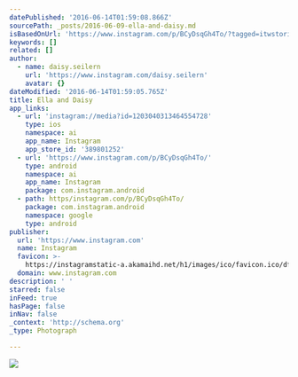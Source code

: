 ```yaml
---
datePublished: '2016-06-14T01:59:08.866Z'
sourcePath: _posts/2016-06-09-ella-and-daisy.md
isBasedOnUrl: 'https://www.instagram.com/p/BCyDsqGh4To/?tagged=itwstories'
keywords: []
related: []
author:
  - name: daisy.seilern
    url: 'https://www.instagram.com/daisy.seilern'
    avatar: {}
dateModified: '2016-06-14T01:59:05.765Z'
title: Ella and Daisy
app_links:
  - url: 'instagram://media?id=1203040313464554728'
    type: ios
    namespace: ai
    app_name: Instagram
    app_store_id: '389801252'
  - url: 'https://www.instagram.com/p/BCyDsqGh4To/'
    type: android
    namespace: ai
    app_name: Instagram
    package: com.instagram.android
  - path: https/instagram.com/p/BCyDsqGh4To/
    package: com.instagram.android
    namespace: google
    type: android
publisher:
  url: 'https://www.instagram.com'
  name: Instagram
  favicon: >-
    https://instagramstatic-a.akamaihd.net/h1/images/ico/favicon.ico/dfa85bb1fd63.ico
  domain: www.instagram.com
description: ' '
starred: false
inFeed: true
hasPage: false
inNav: false
_context: 'http://schema.org'
_type: Photograph

---
```

![ ](https://s3-us-west-2.amazonaws.com/the-grid-img/p/fd1c128388b5d561c5cabc52186cf72122bf63b2.jpg)